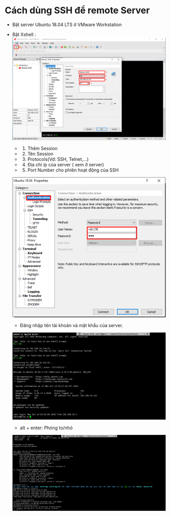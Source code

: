 # Cách dùng SSH để remote Server

* Bật server Ubuntu 18.04 LTS ở VMware Workstation
* Bật Xshell :
    ![SSH1](../../images/SSH1.png)

    * 1. Thêm Session
    * 2. Tên Session
    * 3. Protocols(Vd: SSH, Telnet,...)
    * 4. Địa chỉ ip của server ( xem ở server)
    * 5. Port Number cho phiên hoạt động của SSH

    ![SSH2](../../images/SSH2.png)

    * Đăng nhập tên tài khoản và mật khẩu của server.

    ![SSH3](../../images/SSH3.png)
     * alt + enter: Phóng to/nhỏ

     ![SSH4](../../images/SSH4.png)


